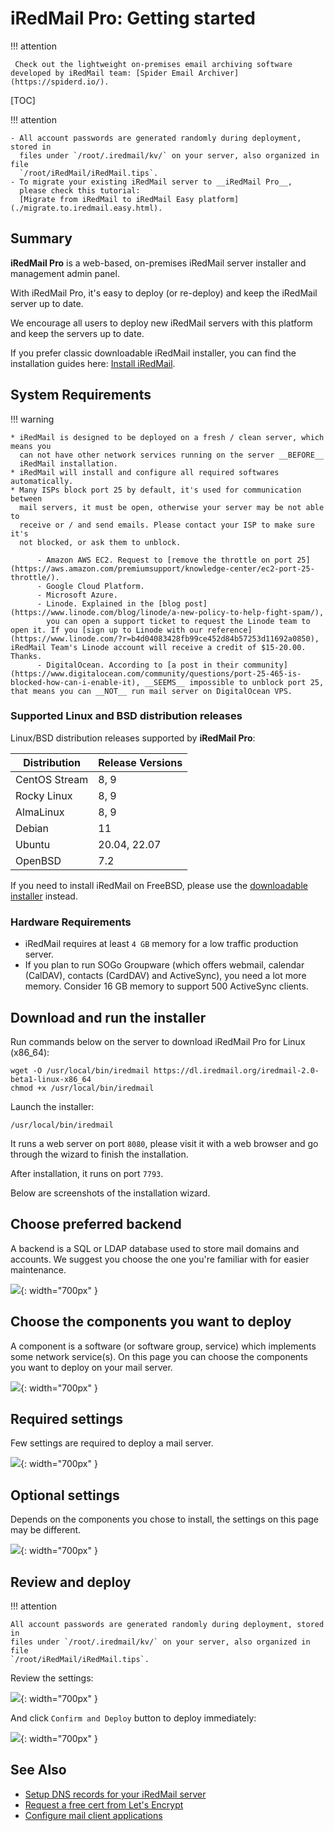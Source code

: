 # iRedMail Pro: Getting started

!!! attention

	 Check out the lightweight on-premises email archiving software developed by iRedMail team: [Spider Email Archiver](https://spiderd.io/).

[TOC]

!!! attention

    - All account passwords are generated randomly during deployment, stored in
      files under `/root/.iredmail/kv/` on your server, also organized in file
      `/root/iRedMail/iRedMail.tips`.
    - To migrate your existing iRedMail server to __iRedMail Pro__,
      please check this tutorial:
      [Migrate from iRedMail to iRedMail Easy platform](./migrate.to.iredmail.easy.html).

## Summary

__iRedMail Pro__ is a web-based, on-premises iRedMail server installer and
management admin panel.

With iRedMail Pro, it's easy to deploy (or re-deploy) and keep the iRedMail
server up to date.

We encourage all users to deploy new iRedMail servers with this platform and
keep the servers up to date.

If you prefer classic downloadable iRedMail installer, you can find the
installation guides here: [Install iRedMail](./index.html#install).

## System Requirements

!!! warning

    * iRedMail is designed to be deployed on a fresh / clean server, which means you
      can not have other network services running on the server __BEFORE__
      iRedMail installation.
    * iRedMail will install and configure all required softwares automatically.
    * Many ISPs block port 25 by default, it's used for communication between
      mail servers, it must be open, otherwise your server may be not able to
      receive or / and send emails. Please contact your ISP to make sure it's
      not blocked, or ask them to unblock.

          - Amazon AWS EC2. Request to [remove the throttle on port 25](https://aws.amazon.com/premiumsupport/knowledge-center/ec2-port-25-throttle/).
          - Google Cloud Platform.
          - Microsoft Azure.
          - Linode. Explained in the [blog post](https://www.linode.com/blog/linode/a-new-policy-to-help-fight-spam/),
            you can open a support ticket to request the Linode team to open it. If you [sign up to Linode with our reference](https://www.linode.com/?r=b4d04083428fb99ce452d84b57253d11692a0850), iRedMail Team's Linode account will receive a credit of $15-20.00. Thanks.
          - DigitalOcean. According to [a post in their community](https://www.digitalocean.com/community/questions/port-25-465-is-blocked-how-can-i-enable-it), __SEEMS__ impossible to unblock port 25, that means you can __NOT__ run mail server on DigitalOcean VPS.

### Supported Linux and BSD distribution releases

Linux/BSD distribution releases supported by __iRedMail Pro__:

Distribution | Release Versions
--- |---
CentOS Stream | 8, 9
Rocky Linux | 8, 9
AlmaLinux | 8, 9
Debian | 11
Ubuntu | 20.04, 22.07
OpenBSD | 7.2

If you need to install iRedMail on FreeBSD, please use the [downloadable
installer](https://www.iredmail.org/download.html) instead.

### Hardware Requirements

* iRedMail requires at least `4 GB` memory for a low traffic production server.
* If you plan to run SOGo Groupware (which offers webmail, calendar (CalDAV),
  contacts (CardDAV) and ActiveSync), you need a lot more memory. Consider 16
  GB memory to support 500 ActiveSync clients.

## Download and run the installer

Run commands below on the server to download iRedMail Pro for Linux (x86_64):

```
wget -O /usr/local/bin/iredmail https://dl.iredmail.org/iredmail-2.0-beta1-linux-x86_64
chmod +x /usr/local/bin/iredmail
```

Launch the installer:

```
/usr/local/bin/iredmail
```

It runs a web server on port `8080`, please visit it with a web browser and go
through the wizard to finish the installation.

After installation, it runs on port `7793`.

Below are screenshots of the installation wizard.

## Choose preferred backend

A backend is a SQL or LDAP database used to store mail domains and
accounts. We suggest you choose the one you're familiar with for easier
maintenance.

![](./images/pro/setup-backend.png){: width="700px" }

## Choose the components you want to deploy

A component is a software (or software group, service) which implements some
network service(s). On this page you can choose the components you want to
deploy on your mail server.

![](./images/pro/setup-components.png){: width="700px" }

## Required settings

Few settings are required to deploy a mail server.

![](./images/pro/setup-required-settings.png){: width="700px" }

## Optional settings

Depends on the components you chose to install, the settings on this page may
be different.

![](./images/pro/setup-optional-settings.png){: width="700px" }

## Review and deploy

!!! attention

    All account passwords are generated randomly during deployment, stored in
    files under `/root/.iredmail/kv/` on your server, also organized in file
    `/root/iRedMail/iRedMail.tips`.

Review the settings:

![](./images/pro/setup-review-and-deploy.png){: width="700px" }

And click `Confirm and Deploy` button to deploy immediately:

![](./images/pro/setup-deploy.png){: width="700px" }

## See Also

* [Setup DNS records for your iRedMail server](./setup.dns.html)
* [Request a free cert from Let's Encrypt](./letsencrypt.html)
* [Configure mail client applications](./index.html#mua)
